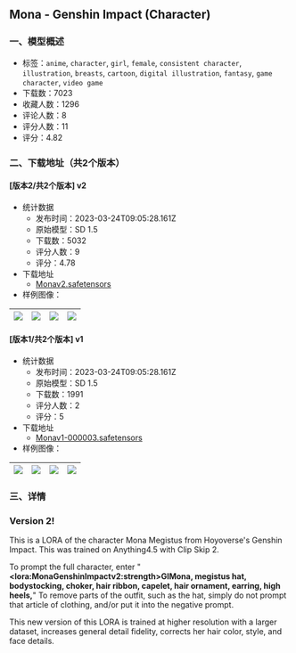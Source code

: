 ## Mona - Genshin Impact (Character)
### 一、模型概述

- 标签：`anime`, `character`, `girl`, `female`, `consistent character`, `illustration`, `breasts`, `cartoon`, `digital illustration`, `fantasy`, `game character`, `video game`
- 下载数：7023
- 收藏人数：1296
- 评论人数：8
- 评分人数：11
- 评分：4.82

### 二、下载地址（共2个版本）

#### [版本2/共2个版本] v2

- 统计数据
  - 发布时间：2023-03-24T09:05:28.161Z
  - 原始模型：SD 1.5
  - 下载数：5032
  - 评分人数：9
  - 评分：4.78
- 下载地址
  - [Monav2.safetensors](https://civitai.com/api/download/models/28295)
- 样例图像：

| <img src="https://image.civitai.com/xG1nkqKTMzGDvpLrqFT7WA/a146a4d9-3259-4dc9-c7d7-8199573aaa00/width=450/318433.jpeg" /> | <img src="https://image.civitai.com/xG1nkqKTMzGDvpLrqFT7WA/4cf2fb7f-fa1b-47d8-9f6c-b73f69b76e00/width=450/318432.jpeg" /> | <img src="https://image.civitai.com/xG1nkqKTMzGDvpLrqFT7WA/5073f4d0-613c-4326-9588-7e9143907f00/width=450/318431.jpeg" /> | <img src="https://image.civitai.com/xG1nkqKTMzGDvpLrqFT7WA/625becc7-6466-42d2-de97-74ce4fab3b00/width=450/318430.jpeg" /> |
| ---- | ---- | ---- | ---- |

#### [版本1/共2个版本] v1

- 统计数据
  - 发布时间：2023-03-24T09:05:28.161Z
  - 原始模型：SD 1.5
  - 下载数：1991
  - 评分人数：2
  - 评分：5
- 下载地址
  - [Monav1-000003.safetensors](https://civitai.com/api/download/models/17437)
- 样例图像：

| <img src="https://image.civitai.com/xG1nkqKTMzGDvpLrqFT7WA/cfbab462-9da1-4a13-a7c6-302d456d2b00/width=450/177517.jpeg" /> | <img src="https://image.civitai.com/xG1nkqKTMzGDvpLrqFT7WA/aa1773bf-a915-4e2e-f3a2-bcb38d86c100/width=450/177516.jpeg" /> | <img src="https://image.civitai.com/xG1nkqKTMzGDvpLrqFT7WA/baaee865-d0fd-4546-429d-f29589c4d100/width=450/177515.jpeg" /> | <img src="https://image.civitai.com/xG1nkqKTMzGDvpLrqFT7WA/2ff30fe0-828c-4c0e-1018-0ad2010e1000/width=450/177514.jpeg" /> |
| ---- | ---- | ---- | ---- |


### 三、详情
<h3>Version 2!</h3><p>This is a LORA of the character Mona Megistus from Hoyoverse's Genshin Impact. This was trained on Anything4.5 with Clip Skip 2.</p><p>To prompt the full character, enter "<strong>&lt;lora:MonaGenshinImpactv2:strength&gt;GIMona, megistus hat, bodystocking, choker, hair ribbon, capelet, hair ornament, earring, high heels,</strong>" To remove parts of the outfit, such as the hat, simply do not prompt that article of clothing, and/or put it into the negative prompt.</p><p></p><p>This new version of this LORA is trained at higher resolution with a larger dataset, increases general detail fidelity, corrects her hair color, style, and face details.</p>